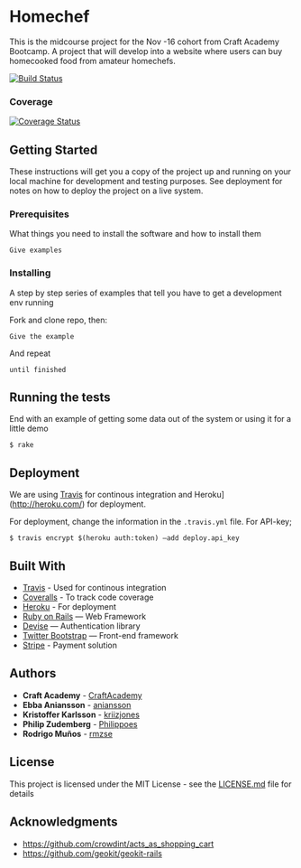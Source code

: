 # Homechef
This is the midcourse project for the Nov -16 cohort from Craft Academy Bootcamp. A project that will develop into a website where users can buy homecooked food from amateur homechefs.


[![Build Status](https://travis-ci.org/CraftAcademy/homechef.svg?branch=develop)](https://travis-ci.org/CraftAcademy/homechef)

### Coverage
[![Coverage Status](https://coveralls.io/repos/github/CraftAcademy/homechef/badge.svg?branch=develop)](https://coveralls.io/github/CraftAcademy/homechef?branch=develop)

## Getting Started

These instructions will get you a copy of the project up and running on your local machine for development and testing purposes. See deployment for notes on how to deploy the project on a live system.

### Prerequisites

What things you need to install the software and how to install them

```
Give examples
```

### Installing

A step by step series of examples that tell you have to get a development env running


Fork and clone repo, then:
```
Give the example
```

And repeat

```
until finished
```

## Running the tests

End with an example of getting some data out of the system or using it for a little demo

```
$ rake
```

## Deployment

We are using [Travis](https://travis-ci.org) for continous integration and Heroku](http://heroku.com/) for deployment.

For deployment, change the information in the `.travis.yml` file. For API-key;

```
$ travis encrypt $(heroku auth:token) —add deploy.api_key
```

## Built With

* [Travis](https://travis-ci.org) - Used for continous integration
* [Coveralls](https://coveralls.io) - To track code coverage
* [Heroku](http://heroku.com/) - For deployment
* [Ruby on Rails](http://rubyonrails.org) — Web Framework
* [Devise](https://github.com/plataformatec/devise) — Authentication library
* [Twitter Bootstrap](http://getbootstrap.com) — Front-end framework
* [Stripe](https://github.com/stripe/stripe-ruby) - Payment solution

## Authors
* **Craft Academy** - [CraftAcademy](https://github.com/CraftAcademy)
* **Ebba Aniansson** - [aniansson](https://github.com/aniansson)
* **Kristoffer Karlsson** - [kriizjones](https://github.com/kriizjones)
* **Philip Zudemberg** - [Philippoes](https://github.com/Philippoes)
* **Rodrigo Muños** - [rmzse](https://github.com/rmzse)

## License

This project is licensed under the MIT License - see the [LICENSE.md](LICENSE.md) file for details

## Acknowledgments

* https://github.com/crowdint/acts_as_shopping_cart
* https://github.com/geokit/geokit-rails
